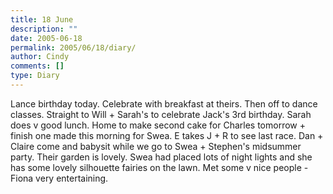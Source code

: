 ```yaml
---
title: 18 June
description: ""
date: 2005-06-18
permalink: 2005/06/18/diary/
author: Cindy
comments: []
type: Diary
---
```


Lance birthday today. Celebrate with breakfast at theirs. Then off to dance classes. Straight to Will + Sarah's to celebrate Jack's 3rd birthday. Sarah does v good lunch. Home to make second cake for Charles tomorrow + finish one made this morning for Swea. E takes J + R to see last race. Dan + Claire come and babysit while we go to Swea + Stephen's midsummer party. Their garden is lovely. Swea had placed lots of night lights and she has some lovely silhouette fairies on the lawn. Met some v nice people - Fiona very entertaining.
